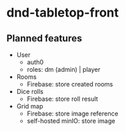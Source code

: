 # dnd-tabletop-front

## Planned features

- User
  - auth0
  - roles: dm (admin) | player
- Rooms
  - Firebase: store created rooms
- Dice rolls
  - Firebase: store roll result
- Grid map
  - Firebase: store image reference
  - self-hosted minIO: store image
